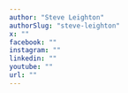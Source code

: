 ```yaml
---
author: "Steve Leighton"
authorSlug: "steve-leighton"
x: ""
facebook: ""
instagram: ""
linkedin: ""
youtube: ""
url: ""
---
```

